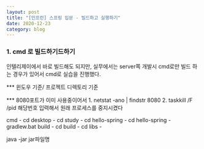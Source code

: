 ```yaml
---
layout: post
title: "[인프런] 스프링 입문 - 빌드하고 실행하기"
date: 2020-12-23
category: blog
---
```


### 1. cmd 로 빌드하기드하기

인텔리제이에서 바로 빌드해도 되지만, 실무에서는 server쪽 개발시 cmd로만 빌드 하는 경우가 있어서 cmd로 실습을 진행했다.

*** 윈도우 기준/ 프로젝트 디렉토리 기준

*** 8080포트가 이미 사용중이어서 1. netstat -ano | findstr 8080   2. taskkill /F /pid 해당번호  입력해서 원래 프로세스를 중지시켰다

cmd - cd desktop - cd study - cd hello-spring - cd hello-spring - gradlew.bat build - cd build - cd libs - 

java -jar jar파일명 


